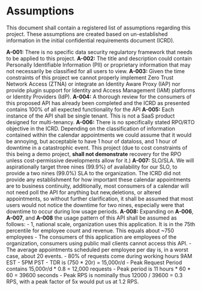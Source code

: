 # Assumptions
This document shall contain a registered list of assumptions regarding this project. These assumptions are created based on un-established information in the initial confidential requirements document (ICRD).

**A-001:** There is no specific data security regulartory framework that needs to be applied to this project. 
**A-002:** The title and description could contain Personally Identifiable Information (PII) or proprietary information that may not necessarily be classified for all users to view.
**A-003:** Given the time constraints of this project we cannot properly implement Zero Trust Network Access (ZTNA) or integrate an Identity Aware Proxy (IAP) nor provide plugin support for Identity and Access Management (IAM) platforms or Identity Providers (IdP). 
**A-004:** A thorough review for the consumers of this proposed API has already been completed and the ICRD as presented contains 100% of all expected functionality for the API
**A-005:** Each instance of the API shall be single tenant. This is not a SaaS product designed for multi-tenancy.
**A-006:** There is no specifically stated RPO/RTO objective in the ICRD. Depending on the classification of information contained within the calendar appointments we could assume that it would be annoying, but acceptable to have 1 hour of dataloss, and 1 hour of downtime in a catastrophic event. This project (due to cost constraints of this being a demo project, **shall not demonstrate** recovery for the RPO unless cost-permissive developments allow for it.)
**A-007:** SLO/SLA. We will aspirationally target three nines (99.9%) of availability for our SLO, to provide a two nines (99.0%) SLA to the organization. The ICRD did not provide any establishment for how important these calendar appointments are to business continuity, additionally, most consumers of a calendar will not need poll the API for anything but new,deletions, or altered appointments, so without further clarification, it shall be assumed that most users would not notice the downtime for two nines, especially were that downtime to occur during low usage periods.
**A-008:** Expanding on **A-006**, **A-007**, and **A-008** the usage pattern of this API shall be assumed as follows:
    - 1, national scale, organization uses this application. It is in the 75th percentile for employee count and revenue. This equals about ~750 employees
    - The consumers of this application are employees of the organization, consumers using public mail clients cannot access this API.
    - The average appointments scheduled per employee per day is, in a worst case, about 20 events. 
    - 80% of requests come during working hours 9AM EST - 5PM PST
    - TDR is (750 * 20r) = 15,000r/d
    - Peak Request Period contains 15,000r/d * 0.8 = 12,000 requests
    - Peak period is 11 hours * 60 * 60 = 39600 seconds
    - Peak RPS is nominally thus 12000 / 39600 = 0.3 RPS, with a peak factor of 5x would put us at 1.2 RPS.